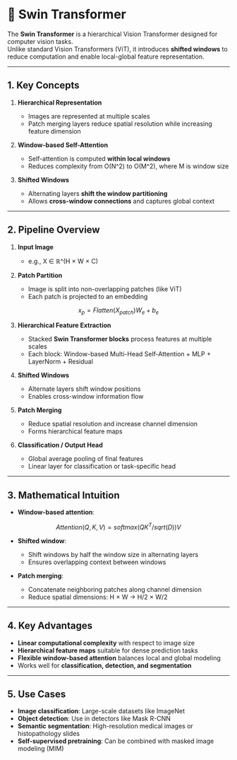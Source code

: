 # 🔹 Swin Transformer

The **Swin Transformer** is a hierarchical Vision Transformer designed for computer vision tasks.  
Unlike standard Vision Transformers (ViT), it introduces **shifted windows** to reduce computation and enable local-global feature representation.

---

## 1. Key Concepts

1. **Hierarchical Representation**
   - Images are represented at multiple scales
   - Patch merging layers reduce spatial resolution while increasing feature dimension

2. **Window-based Self-Attention**
   - Self-attention is computed **within local windows**
   - Reduces complexity from O(N^2) to O(M^2), where M is window size

3. **Shifted Windows**
   - Alternating layers **shift the window partitioning**
   - Allows **cross-window connections** and captures global context

---

## 2. Pipeline Overview

1. **Input Image**
   - e.g., X ∈ ℝ^(H × W × C)

2. **Patch Partition**
   - Image is split into non-overlapping patches (like ViT)
   - Each patch is projected to an embedding
```math
x_p = Flatten(X_{patch}) W_e + b_e
```

3. **Hierarchical Feature Extraction**
   - Stacked **Swin Transformer blocks** process features at multiple scales
   - Each block: Window-based Multi-Head Self-Attention + MLP + LayerNorm + Residual

4. **Shifted Windows**
   - Alternate layers shift window positions
   - Enables cross-window information flow

5. **Patch Merging**
   - Reduce spatial resolution and increase channel dimension
   - Forms hierarchical feature maps

6. **Classification / Output Head**
   - Global average pooling of final features
   - Linear layer for classification or task-specific head

---

## 3. Mathematical Intuition

- **Window-based attention**:
``` math
Attention(Q, K, V) = softmax(Q K^T / sqrt(D)) V
```
- **Shifted window**:
  - Shift windows by half the window size in alternating layers
  - Ensures overlapping context between windows

- **Patch merging**:
  - Concatenate neighboring patches along channel dimension
  - Reduce spatial dimensions: H × W → H/2 × W/2

---

## 4. Key Advantages

- **Linear computational complexity** with respect to image size  
- **Hierarchical feature maps** suitable for dense prediction tasks  
- **Flexible window-based attention** balances local and global modeling  
- Works well for **classification, detection, and segmentation**  

---

## 5. Use Cases

- **Image classification**: Large-scale datasets like ImageNet  
- **Object detection**: Use in detectors like Mask R-CNN  
- **Semantic segmentation**: High-resolution medical images or histopathology slides  
- **Self-supervised pretraining**: Can be combined with masked image modeling (MIM)

